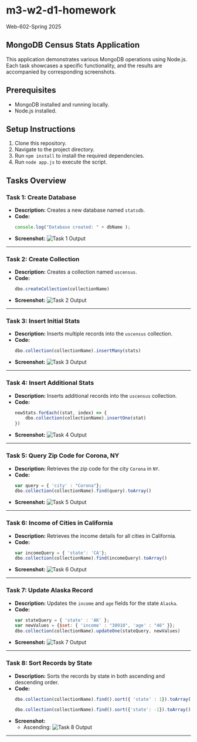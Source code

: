 # m3-w2-d1-homework
Web-602-Spring 2025

## MongoDB Census Stats Application

This application demonstrates various MongoDB operations using Node.js. Each task showcases a specific functionality, and the results are accompanied by corresponding screenshots.

## Prerequisites

- MongoDB installed and running locally.
- Node.js installed.

## Setup Instructions

1. Clone this repository.
2. Navigate to the project directory.
3. Run `npm install` to install the required dependencies.
4. Run `node app.js` to execute the script.

## Tasks Overview

### Task 1: Create Database
- **Description:** Creates a new database named `statsdb`.
- **Code:**
  ```javascript
  console.log("Database created: " + dbName );
  ```
- **Screenshot:** ![Task 1 Output](/homework/task-1-output.png)

---

### Task 2: Create Collection
- **Description:** Creates a collection named `uscensus`.
- **Code:**
  ```javascript
  dbo.createCollection(collectionName)
  ```
- **Screenshot:** ![Task 2 Output](/homework/task-2-output.png)

---

### Task 3: Insert Initial Stats
- **Description:** Inserts multiple records into the `uscensus` collection.
- **Code:**
  ```javascript
  dbo.collection(collectionName).insertMany(stats)
  ```
- **Screenshot:** ![Task 3 Output](/homework/task-3-output.png)

---

### Task 4: Insert Additional Stats
- **Description:** Inserts additional records into the `uscensus` collection.
- **Code:**
  ```javascript
  newStats.forEach((stat, index) => {
      dbo.collection(collectionName).insertOne(stat)
  })
  ```
- **Screenshot:** ![Task 4 Output](/homework/task-4-output.png)

---

### Task 5: Query Zip Code for Corona, NY
- **Description:** Retrieves the zip code for the city `Corona` in `NY`.
- **Code:**
  ```javascript
  var query = { 'city' : "Corona"};
  dbo.collection(collectionName).find(query).toArray()
  ```
- **Screenshot:** ![Task 5 Output](/homework/task-5-output.png)

---

### Task 6: Income of Cities in California
- **Description:** Retrieves the income details for all cities in California.
- **Code:**
  ```javascript
  var incomeQuery = { 'state': 'CA'};
  dbo.collection(collectionName).find(incomeQuery).toArray()
  ```
- **Screenshot:** ![Task 6 Output](/homework/task-6-output.png)

---

### Task 7: Update Alaska Record
- **Description:** Updates the `income` and `age` fields for the state `Alaska`.
- **Code:**
  ```javascript
  var stateQuery = { 'state' : 'AK' };
  var newValues = {$set: { 'income' : "38910", 'age' : "46" }};
  dbo.collection(collectionName).updateOne(stateQuery, newValues)
  ```
- **Screenshot:** ![Task 7 Output](/homework/task-7-output.png)

---

### Task 8: Sort Records by State
- **Description:** Sorts the records by state in both ascending and descending order.
- **Code:**
  ```javascript
  dbo.collection(collectionName).find().sort({ 'state' : 1}).toArray()
  ```
  ```javascript
  dbo.collection(collectionName).find().sort({'state': -1}).toArray()
  ```
- **Screenshot:**
  - Ascending: ![Task 8 Output](/homework/task-8-output.png)

---


